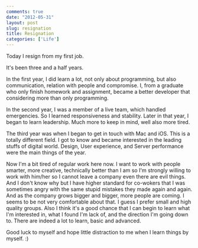 ```yaml
---
comments: true
date: "2012-05-31"
layout: post
slug: resignation
title: Resignation
categories: ['Life']
---
```


Today I resign from my first job.

It's been three and a half years.

In the first year, I did learn a lot, not only about programming, but also communication, relation with people and compromise. I, from a graduate who only finish homework and assignment, became a better developer that considering more than only programming.

In the second year, I was a member of a live team, which handled emergencies. So I learned responsiveness and stability. Later in that year, I began to learn leadership. Much more to keep in mind, well also more tired.

The third year was when I began to get in touch with Mac and iOS. This is a totally different field. I got to know and became interested in the leading stuffs of digital world. Design, User experience, and Server performance were the main things of the year.

Now I'm a bit tired of regular work here now. I want to work with people smarter, more creative, technically better than I am so I'm strongly willing to work with him/her so I cannot leave a company even there are evil things. And I don't know why but I have higher standard for co-wokers that I was sometimes angry with the same stupid mistakes they made again and again. And as the company grows bigger and bigger, more people are coming. I seems to be not very comfortable about that. I guess I prefer small and high quality groups. Also I think it's a good chance that I can begin to learn what I'm interested in, what I found I'm lack of, and the direction I'm going down to. There are indeed a lot to learn, basic and advanced.

Good luck to myself and hope little distraction to me when I learn things by myself. :)
